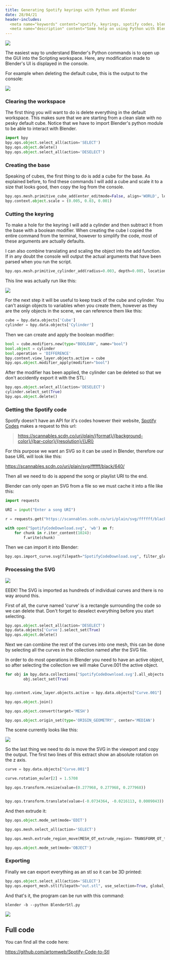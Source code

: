 ```yaml
---
title: Generating Spotify keyrings with Python and Blender
date: 28/04/21
header-includes:
  <meta name="keywords" content="spotify, keyrings, spotify codes, blender, python" />
  <meta name="description" content="Some help on using Python with Blender to create a Spotify Code Keyring" />
---
```


![ ](/projects/images/keyring/keyring.jpg)

The easiest way to understand Blender's Python commands is to open up the GUI into the Scripting workspace. Here, any modification made to Blender's UI is displayed in the console.

For example when deleting the default cube, this is the output to the console:

![ ](/projects/images/keyring/keyring3.png)

### Clearing the workspace

The first thing you will want to do is delete everything in the default workspace. This makes sure that we are starting from a clean slate with no pesky default cube. Notice that we have to import Blender's python module to be able to interact with Blender.

```python
import bpy
bpy.ops.object.select_all(action='SELECT')
bpy.ops.object.delete()
bpy.ops.object.select_all(action='DESELECT')
```

### Creating the base

Speaking of cubes, the first thing to do is add a cube for the base. As explained before, to find these commands I will add a cube and scale it to a size that looks good, then copy the log from the console.

```python
bpy.ops.mesh.primitive_cube_add(enter_editmode=False, align='WORLD', location=(0, 0, 0))
bpy.context.object.scale = (0.005, 0.03, 0.001)
```

### Cutting the keyring

To make a hole for the keyring I will add a cylinder and then subtract it from the base with a boolean modifier. When creating the cube I copied the entire command from the terminal, however to simplify the code, most of these arguments are actually defaults.

I can also combine translating and scaling the object into the add function. If in any doubt the console will output the actual arguments that have been parsed when you run the script.

```python
bpy.ops.mesh.primitive_cylinder_add(radius=0.003, depth=0.005, location=(.04, -0.024, 0))
```

This line was actually run like this:

![](/projects/images/keyring/keyring4.jpg)

For the next step it will be useful to keep track of the cube and cylinder. You can't assign objects to variables when you create them, however as they are the only objects in the scene, we can reference them like this:

```python
cube = bpy.data.objects['Cube']
cylinder = bpy.data.objects['Cylinder']
```

Then we can create and apply the boolean modifier:

```python
bool = cube.modifiers.new(type="BOOLEAN", name="bool")
bool.object = cylinder
bool.operation = 'DIFFERENCE'
bpy.context.view_layer.objects.active = cube
bpy.ops.object.modifier_apply(modifier="bool")
```

After the modifier has been applied, the cylinder can be deleted so that we don't accidently export it with the STL:

```python
bpy.ops.object.select_all(action='DESELECT')
cylinder.select_set(True)
bpy.ops.object.delete()
```

### Getting the Spotify code

Spotify doesn't have an API for it's codes however their website, [Spotify Codes](https://www.spotifycodes.com/#) makes a request to this url:

> https://scannables.scdn.co/uri/plain/{format}/{background-color}/{bar-color}/{resolution}/{URI}

For this purpose we want an SVG so it can be used in Blender, therefore our base URL will look like this:

https://scannables.scdn.co/uri/plain/svg/ffffff/black/640/

Then all we need to do is append the song or playlist URI to the end.

Blender can only open an SVG from a file so we must cache it into a file like this:

```python
import requests

URI = input("Enter a song URI")

r = requests.get("https://scannables.scdn.co/uri/plain/svg/ffffff/black/640/" + URI, stream=True)

with open("SpotifyCodeDownload.svg", 'wb') as f:
    for chunk in r.iter_content(1024):
        f.write(chunk)
```

Then we can import it into Blender:

```python
bpy.ops.import_curve.svg(filepath="SpotifyCodeDownload.svg", filter_glob="*.svg")
```

### Processing the SVG

![](/projects/images/keyring/keyring5.png)

EEEK! The SVG is imported as hundreds of individual curves and there is no way around this.

First of all, the curve named 'curve' is a rectangle surrounding the code so we can delete that. Don't forget to deselect everything before you start selecting.

```python
bpy.ops.object.select_all(action='DESELECT')
bpy.data.objects['Curve'].select_set(True)
bpy.ops.object.delete()
```

Next we can combine the rest of the curves into one mesh, this can be done by selecting all the curves in the collection named after the SVG file.

In order to do most operations in Blender you need to have an active object, so after selecting the collection we will make Curve.001 the active object.

```python
for obj in bpy.data.collections['SpotifyCodeDownload.svg'].all_objects:
        obj.select_set(True)


bpy.context.view_layer.objects.active = bpy.data.objects["Curve.001"]

bpy.ops.object.join()

bpy.ops.object.convert(target='MESH')

bpy.ops.object.origin_set(type='ORIGIN_GEOMETRY', center='MEDIAN')
```

The scene currently looks like this:

![](/projects/images/keyring/keyring6.jpg)

So the last thing we need to do is move the SVG in the viewport and copy the output. The first two lines of this extract show an absolute rotation on the z axis.

```python
curve = bpy.data.objects["Curve.001"]

curve.rotation_euler[2] = 1.5708

bpy.ops.transform.resize(value=(0.277968, 0.277968, 0.277968))


bpy.ops.transform.translate(value=(-0.0734364, -0.0216113, 0.0009043))
```

And then extrude it:

```python
bpy.ops.object.mode_set(mode='EDIT')

bpy.ops.mesh.select_all(action='SELECT')

bpy.ops.mesh.extrude_region_move(MESH_OT_extrude_region= TRANSFORM_OT_translate={"value":(0, 0, 0.000875622), "orient_type":'NORMAL'})

bpy.ops.object.mode_set(mode='OBJECT')
```

### Exporting

Finally we can export everything as an stl so it can be 3D printed:

```python
bpy.ops.object.select_all(action='SELECT')
bpy.ops.export_mesh.stl(filepath="out.stl", use_selection=True, global_scale=1000)
```

And that's it, the program can be run with this command:

```shell
blender -b --python BlenderStl.py
```

![ ](/projects/images/keyring/keyring2.jpg)

## Full code

You can find all the code here:

<https://github.com/artomweb/Spotify-Code-to-Stl>
